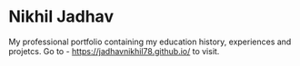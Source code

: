 # Nikhil Jadhav

My professional portfolio containing my education history, experiences and projetcs.
Go to - https://jadhavnikhil78.github.io/ to visit.
